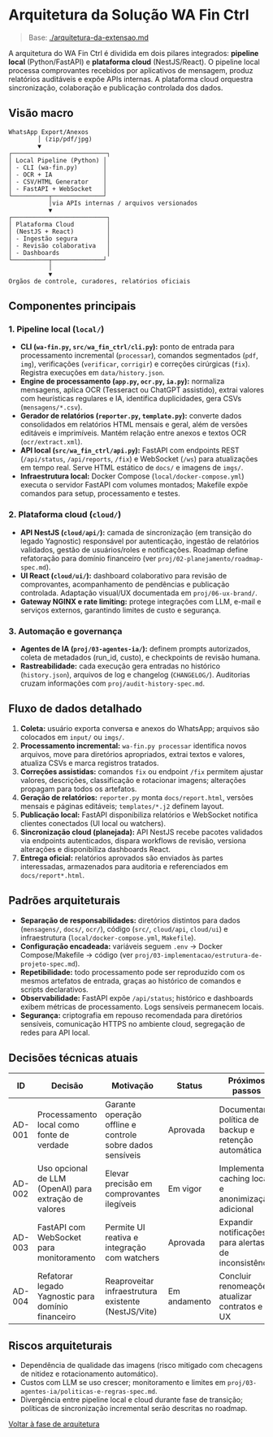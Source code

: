 <!-- proj/01-arquitetura/arquitetura-da-extensao-spec.md -->
# Arquitetura da Solução WA Fin Ctrl

> Base: [./arquitetura-da-extensao.md](./arquitetura-da-extensao.md)

A arquitetura do WA Fin Ctrl é dividida em dois pilares integrados: **pipeline local** (Python/FastAPI) e **plataforma cloud** (NestJS/React). O pipeline local processa comprovantes recebidos por aplicativos de mensagem, produz relatórios auditáveis e expõe APIs internas. A plataforma cloud orquestra sincronização, colaboração e publicação controlada dos dados.

## Visão macro

```
WhatsApp Export/Anexos
        │ (zip/pdf/jpg)
        ▼
┌──────────────────────────┐
│ Local Pipeline (Python) │
│ - CLI (wa-fin.py)       │
│ - OCR + IA              │
│ - CSV/HTML Generator    │
│ - FastAPI + WebSocket   │
└──────────┬──────────────┘
           │via APIs internas / arquivos versionados
           ▼
┌──────────────────────────┐
│ Plataforma Cloud         │
│ (NestJS + React)         │
│ - Ingestão segura        │
│ - Revisão colaborativa   │
│ - Dashboards             │
└──────────┬──────────────┘
           │
           ▼
Orgãos de controle, curadores, relatórios oficiais
```

## Componentes principais

### 1. Pipeline local (`local/`)
- **CLI (`wa-fin.py`, `src/wa_fin_ctrl/cli.py`):** ponto de entrada para processamento incremental (`processar`), comandos segmentados (`pdf`, `img`), verificações (`verificar`, `corrigir`) e correções cirúrgicas (`fix`). Registra execuções em `data/history.json`.
- **Engine de processamento (`app.py`, `ocr.py`, `ia.py`):** normaliza mensagens, aplica OCR (Tesseract ou ChatGPT assistido), extrai valores com heurísticas regulares e IA, identifica duplicidades, gera CSVs (`mensagens/*.csv`).
- **Gerador de relatórios (`reporter.py`, `template.py`):** converte dados consolidados em relatórios HTML mensais e geral, além de versões editáveis e imprimíveis. Mantém relação entre anexos e textos OCR (`ocr/extract.xml`).
- **API local (`src/wa_fin_ctrl/api.py`):** FastAPI com endpoints REST (`/api/status`, `/api/reports`, `/fix`) e WebSocket (`/ws`) para atualizações em tempo real. Serve HTML estático de `docs/` e imagens de `imgs/`.
- **Infraestrutura local:** Docker Compose (`local/docker-compose.yml`) executa o servidor FastAPI com volumes montados; Makefile expõe comandos para setup, processamento e testes.

### 2. Plataforma cloud (`cloud/`)
- **API NestJS (`cloud/api/`):** camada de sincronização (em transição do legado Yagnostic) responsável por autenticação, ingestão de relatórios validados, gestão de usuários/roles e notificações. Roadmap define refatoração para domínio financeiro (ver `proj/02-planejamento/roadmap-spec.md`).
- **UI React (`cloud/ui/`):** dashboard colaborativo para revisão de comprovantes, acompanhamento de pendências e publicação controlada. Adaptação visual/UX documentada em `proj/06-ux-brand/`.
- **Gateway NGINX e rate limiting:** protege integrações com LLM, e-mail e serviços externos, garantindo limites de custo e segurança.

### 3. Automação e governança
- **Agentes de IA (`proj/03-agentes-ia/`):** definem prompts autorizados, coleta de metadados (run_id, custo), e checkpoints de revisão humana.
- **Rastreabilidade:** cada execução gera entradas no histórico (`history.json`), arquivos de log e changelog (`CHANGELOG/`). Auditorias cruzam informações com `proj/audit-history-spec.md`.

## Fluxo de dados detalhado

1. **Coleta:** usuário exporta conversa e anexos do WhatsApp; arquivos são colocados em `input/` ou `imgs/`.
2. **Processamento incremental:** `wa-fin.py processar` identifica novos arquivos, move para diretórios apropriados, extrai textos e valores, atualiza CSVs e marca registros tratados.
3. **Correções assistidas:** comandos `fix` ou endpoint `/fix` permitem ajustar valores, descrições, classificação e rotacionar imagens; alterações propagam para todos os artefatos.
4. **Geração de relatórios:** `reporter.py` monta `docs/report.html`, versões mensais e páginas editáveis; `templates/*.j2` definem layout.
5. **Publicação local:** FastAPI disponibiliza relatórios e WebSocket notifica clientes conectados (UI local ou watchers).
6. **Sincronização cloud (planejada):** API NestJS recebe pacotes validados via endpoints autenticados, dispara workflows de revisão, versiona alterações e disponibiliza dashboards React.
7. **Entrega oficial:** relatórios aprovados são enviados às partes interessadas, armazenados para auditoria e referenciados em `docs/report*.html`.

## Padrões arquiteturais

- **Separação de responsabilidades:** diretórios distintos para dados (`mensagens/`, `docs/`, `ocr/`), código (`src/`, `cloud/api`, `cloud/ui`) e infraestrutura (`local/docker-compose.yml`, `Makefile`).
- **Configuração encadeada:** variáveis seguem `.env` → Docker Compose/Makefile → código (ver `proj/03-implementacao/estrutura-de-projeto-spec.md`).
- **Repetibilidade:** todo processamento pode ser reproduzido com os mesmos artefatos de entrada, graças ao histórico de comandos e scripts declarativos.
- **Observabilidade:** FastAPI expõe `/api/status`; histórico e dashboards exibem métricas de processamento. Logs sensíveis permanecem locais.
- **Segurança:** criptografia em repouso recomendada para diretórios sensíveis, comunicação HTTPS no ambiente cloud, segregação de redes para API local.

## Decisões técnicas atuais

| ID | Decisão | Motivação | Status | Próximos passos |
| --- | --- | --- | --- | --- |
| AD-001 | Processamento local como fonte de verdade | Garante operação offline e controle sobre dados sensíveis | Aprovada | Documentar política de backup e retenção automática |
| AD-002 | Uso opcional de LLM (OpenAI) para extração de valores | Elevar precisão em comprovantes ilegíveis | Em vigor | Implementar caching local e anonimização adicional |
| AD-003 | FastAPI com WebSocket para monitoramento | Permite UI reativa e integração com watchers | Aprovada | Expandir notificações para alertas de inconsistência |
| AD-004 | Refatorar legado Yagnostic para domínio financeiro | Reaproveitar infraestrutura existente (NestJS/Vite) | Em andamento | Concluir renomeações, atualizar contratos e UX |

## Riscos arquiteturais

- Dependência de qualidade das imagens (risco mitigado com checagens de nitidez e rotacionamento automático).
- Custos com LLM se uso crescer; monitoramento e limites em `proj/03-agentes-ia/politicas-e-regras-spec.md`.
- Divergência entre pipeline local e cloud durante fase de transição; políticas de sincronização incremental serão descritas no roadmap.

[Voltar à fase de arquitetura](README-spec.md)
